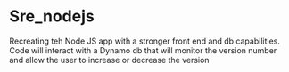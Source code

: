 # Sre_nodejs
Recreating teh Node JS app with a stronger front end and db capabilities.
Code will interact with a Dynamo db that will monitor the version number and allow the user to increase or decrease the version
